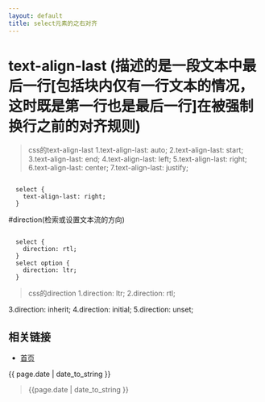 ```yaml
---
layout: default
title: select元素的之右对齐
---
```


# text-align-last (描述的是一段文本中最后一行[包括块内仅有一行文本的情况，这时既是第一行也是最后一行]在被强制换行之前的对齐规则)

> css的text-align-last
1.text-align-last: auto;
2.text-align-last: start;
3.text-align-last: end;
4.text-align-last: left;
5.text-align-last: right;
6.text-align-last: center;
7.text-align-last: justify;

```

  select {
    text-align-last: right;
  }

```

#direction(检索或设置文本流的方向)

```

  select {
    direction: rtl;
  }
  select option {
    direction: ltr;
  }
```

> css的direction
1.direction: ltr;
2.direction: rtl;

3.direction: inherit;
4.direction: initial;
5.direction: unset;

## 相关链接
- [首页](http://zhishan33.github.io/shanBlog/)

<p>{{ page.date | date_to_string }}</p>

> {{page.date | date_to_string }}
